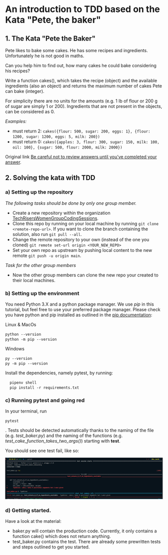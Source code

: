 # An introduction to TDD based on the Kata "Pete, the baker"

## 1. The Kata "Pete the Baker"

Pete likes to bake some cakes. He has some recipes and ingredients. Unfortunately he is not good in maths.

Can you help him to find out, how many cakes he could bake considering his recipes?

Write a function cakes(), which takes the recipe (object) and the available ingredients (also an object) and returns the maximum number of cakes Pete can bake (integer).

For simplicity there are no units for the amounts (e.g. 1 lb of flour or 200 g of sugar are simply 1 or 200). Ingredients that are not present in the objects, can be considered as 0.

_Examples:_
- must return 2:
 `cakes({flour: 500, sugar: 200, eggs: 1}, {flour: 1200, sugar: 1200, eggs: 5, milk: 200})` 
- must return 0:
  `cakes({apples: 3, flour: 300, sugar: 150, milk: 100, oil: 100}, {sugar: 500, flour: 2000, milk: 2000})`

Original link [Be careful not to review answers until you’ve completed your answer](https://www.codewars.com/kata/525c65e51bf619685c000059).

## 2. Solving the kata with TDD

### a) Setting up the repository
_The following tasks should be done by only one group member._
- Create a new repository within the organization [TechRisersWomenGroupCodingSessions](https://github.com/TechRisersWomenGroupCodingSessions).
- Clone this repo by running on your local machine by running `git clone <remote-repo-url>`. If you want to clone the branch containing the solution, also run `git pull --all`. 
- Change the remote repository to your own (instead of the one you cloned) `git remote set-url origin <YOUR_NEW_REPO>`
- Set your own repo as upstream by pushing local content to the new remote `git push -u origin main`.

_Task for the other group members_
- Now the other group members can clone the new repo your created to their local machines.

### b) Setting up the environment
You need Python 3.X and a python package manager. We use _pip_ in this tutorial, but feel free to use your preferred package manager. 
Please check you have python and pip installed as outlined in the [pip documentation](https://pip.pypa.io/en/stable/getting-started/):

Linux & MacOs
```
python --version
python -m pip --version
```

Windows
```
py --version
py -m pip --version
```
Install the dependencies, namely pytest, by running:
```
  pipenv shell
  pip install -r requirements.txt
```
### c) Running pytest and going red

In your terminal, run 
```
pytest
```
. 
Tests should be detected automatically thanks to the naming of the file (e.g. _test_baker.py_) and the naming of the functions (e.g. _test_cake_function_takes_two_args()_) starting with __test__.

You should see one test fail, like so:

![image](pytest_red.png)





### d) Getting started.
Have a look at the material:
- baker.py will contain the production code. Currently, it only contains a function cake() which does not return anything. 
-  test_baker.py contains the test. There are already some prewritten tests and steps outlined to get you started. 


